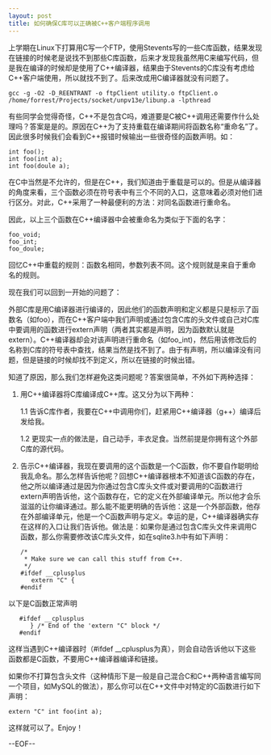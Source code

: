 ```yaml
---
layout: post
title: 如何确保C库可以正确被C++客户端程序调用
---
```


上学期在Linux下打算用C写一个FTP，使用Stevents写的一些C库函数，结果发现在链接的时候老是说找不到那些C库函数，后来才发现我虽然用C来编写代码，但是我在编译的时候却是使用了C++编译器，结果由于Stevents的C库没有考虑给C++客户端使用，所以就找不到了。后来改成用C编译器就没有问题了。

    gcc -g -O2 -D_REENTRANT -o ftpClient utility.o ftpClient.o /home/forrest/Projects/socket/unpv13e/libunp.a -lpthread

有些同学会觉得奇怪，C++不是包含C吗，难道要是C被C++调用还需要作什么处理吗？答案是是的。原因在C++为了支持重载在编译期间将函数名称“重命名”了。因此很多时候我们会看到C++报错时候输出一些很奇怪的函数声明。如：

    int foo();
    int foo(int a);
    int foo(doule a);

在C中当然是不允许的，但是在C++，我们知道由于重载是可以的。但是从编译器的角度来看，三个函数必须在符号表中有三个不同的入口，这意味着必须对他们进行区分。对此，C++采用了一种最便利的方法：对同名函数进行重命名。

因此，以上三个函数在C++编译器中会被重命名为类似于下面的名字：

    foo_void;
    foo_int;
    foo_doule;

回忆C++中重载的规则：函数名相同，参数列表不同。这个规则就是来自于重命名的规则。

现在我们可以回到一开始的问题了：

外部C库是用C编译器进行编译的，因此他们的函数声明和定义都是只是标示了函数名（如foo），而在C++客户端中我们声明或通过包含C库的头文件或自己对C库中要调用的函数进行extern声明（两者其实都是声明，因为函数默认就是extern）。C++编译器却会对该声明进行重命名（如foo_int)，然后用该修改后的名称到C库的符号表中查找，结果当然是找不到了。由于有声明，所以编译没有问题，但是链接的时候却找不到定义，所以在链接的时候出错。

知道了原因，那么我们怎样避免这类问题呢？答案很简单，不外如下两种选择：

1. 用C++编译器将C库编译成C++库。这又分为以下两种：

    1.1 告诉C库作者，我要在C++中调用你们，赶紧用C++编译器（g++）编译后发给我。

    1.2 更现实一点的做法是，自己动手，丰衣足食。当然前提是你拥有这个外部C库的源代码。

2. 告示C++编译器，我现在要调用的这个函数是一个C函数，你不要自作聪明给我乱命名。那么怎样告诉他呢？回想C++编译器根本不知道该C函数的存在，他之所以编译通过是因为你通过包含C库头文件或对要调用的C函数进行extern声明告诉他，这个函数存在，它的定义在外部编译单元。所以他才会乐滋滋的让你编译通过。那么能不能更明确的告诉他：这是一个外部函数，他存在外部编译单元，他是一个C函数声明与定义。幸运的是，C++编译器确实存在这样的入口让我们告诉他。做法是：如果你是通过包含C库头文件来调用C函数，那么你需要修改该C库头文件，如在sqlite3.h中有如下声明：

       /*
        * Make sure we can call this stuff from C++.
        */
       #ifdef __cplusplus
          extern "C" {
       #endif

  以下是C函数正常声明

       #ifdef __cplusplus
          } /* End of the 'extern "C" block */
       #endif


这样当遇到C++编译器时（#ifdef __cplusplus为真），则会自动告诉他以下这些函数都是C函数，不要用C++编译器编译和链接。

如果你不打算包含头文件（这种情形下是一般是自己混合C和C++两种语言编写同一个项目，如MySQL的做法），那么你可以在C++文件中对特定的C函数进行如下声明：

    extern "C" int foo(int a);

这样就可以了。Enjoy！

--EOF--
